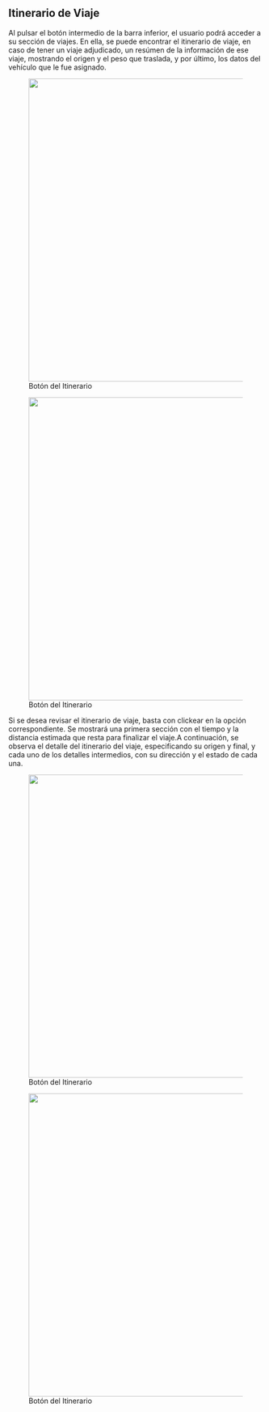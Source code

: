 ## Itinerario de Viaje

Al pulsar el botón intermedio de la barra inferior, el usuario podrá acceder a su sección de viajes. En ella, se puede encontrar el itinerario de viaje, en caso de tener un viaje adjudicado, un resúmen de la información de ese viaje, mostrando el origen y el peso que traslada, y por último, los datos del vehículo que le fue asignado.

<figure>
    <a href="https://i.imgur.com/Gt8HTLo.png" target="_blank">
        <img src="https://i.imgur.com/Gt8HTLo.png" height="600"/>
    </a>
    <figcaption>Botón del Itinerario </figcaption>
</figure>

<figure>
    <a href="https://i.imgur.com/2ZWKjtK.png" target="_blank">
        <img src="https://i.imgur.com/2ZWKjtK.png" height="600"/>
    </a>
    <figcaption>Botón del Itinerario </figcaption>
</figure>

Si se desea revisar el itinerario de viaje, basta con clickear en la opción correspondiente. Se mostrará una primera sección con el tiempo y la distancia estimada que resta para finalizar el viaje.A continuación, se observa el detalle del itinerario del viaje, especificando su origen y final, y cada uno de los detalles intermedios, con su dirección y el estado de cada una.

<figure>
    <a href="https://i.imgur.com/I57NzFo.png" target="_blank">
        <img src="https://i.imgur.com/I57NzFo.png" height="600"/>
    </a>
    <figcaption>Botón del Itinerario </figcaption>
</figure>

<figure>
    <a href="https://i.imgur.com/S5dVRqf.png" target="_blank">
        <img src="https://i.imgur.com/S5dVRqf.png" height="600"/>
    </a>
    <figcaption>Botón del Itinerario </figcaption>
</figure>
